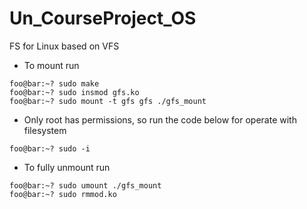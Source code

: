 # Un_CourseProject_OS
FS for Linux based on VFS

- To mount run
```console
foo@bar:~? sudo make
foo@bar:~? sudo insmod gfs.ko
foo@bar:~? sudo mount -t gfs gfs ./gfs_mount
```

- Only root has permissions, so run the code below for operate with filesystem
```console
foo@bar:~? sudo -i
```

- To fully unmount run
```console
foo@bar:~? sudo umount ./gfs_mount
foo@bar:~? sudo rmmod.ko
```

